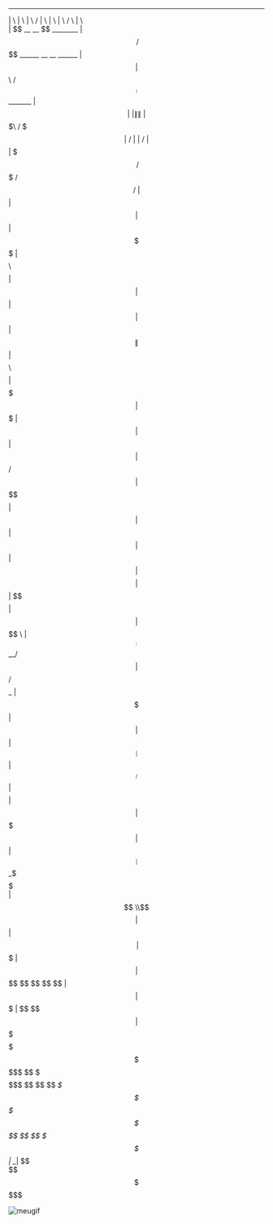 ## 
 __                 __                  __       __  __                                __        __       __        __           
|  \               |  \                |  \     /  \|  \                              |  \      |  \     /  \      |  \          
| $$      __    __  \$$ ________       | $$\   /  $$ \$$  ______   __    __   ______  | $$      | $$\   /  $$  ____| $$  _______ 
| $$     |  \  |  \|  \|        \      | $$$\ /  $$$|  \ /      \ |  \  |  \ /      \ | $$      | $$$\ /  $$$ /      $$ /       \
| $$     | $$  | $$| $$ \$$$$$$$$      | $$$$\  $$$$| $$|  $$$$$$\| $$  | $$|  $$$$$$\| $$      | $$$$\  $$$$|  $$$$$$$|  $$$$$$$
| $$     | $$  | $$| $$  /    $$       | $$\$$ $$ $$| $$| $$  | $$| $$  | $$| $$    $$| $$      | $$\$$ $$ $$| $$  | $$ \$$    \ 
| $$_____| $$__/ $$| $$ /  $$$$_       | $$ \$$$| $$| $$| $$__| $$| $$__/ $$| $$$$$$$$| $$      | $$ \$$$| $$| $$__| $$ _\$$$$$$\
| $$     \\$$    $$| $$|  $$    \      | $$  \$ | $$| $$ \$$    $$ \$$    $$ \$$     \| $$      | $$  \$ | $$ \$$    $$|       $$
 \$$$$$$$$ \$$$$$$  \$$ \$$$$$$$$       \$$      \$$ \$$ _\$$$$$$$  \$$$$$$   \$$$$$$$ \$$       \$$      \$$  \$$$$$$$ \$$$$$$$ 
                                                        |  \__| $$                                                               
                                                         \$$    $$                                                               
                                                          \$$$$$$                                                                


![meugif](https://i.pinimg.com/originals/d8/c7/cb/d8c7cb35f8140faf52516ace3aa8351b.gif)

